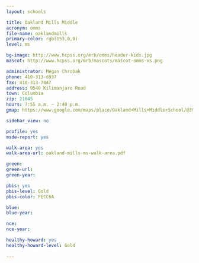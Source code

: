 ```yaml
---
layout: schools

title: Oakland Mills Middle
acronym: omms
file-name: oaklandmills
primary-color: rgb(153,0,0)
level: ms

bg-image: http://www.hcpss.org/mrb/omms/header-kids.jpg
mascot: http://www.hcpss.org/mrb/mascots/mascot-omms-xs.png

administrator: Megan Chrobak
phone: 410-313-6937
fax: 410-313-7447
address: 9540 Kilimanjaro Road
town: Columbia
zip: 21045
hours: 7:55 a.m. – 2:40 p.m.
gmap: https://www.google.com/maps/place/Oakland+Mills+Middle+School/@39.207058,-76.8460498,17z/data=!3m1!4b1!4m2!3m1!1s0x89b7dfc6bac9786f:0xd240152235bdd20a?hl=en

sidebar_view: no

profile: yes
msde-report: yes

walk-area: yes
walk-area-url: oakland-mills-ms-walk-area.pdf

green:
green-url:
green-year:

pbis: yes
pbis-level: Gold
pbis-color: FECC6A

blue: 
blue-year:

nce:
nce-year:

healthy-howard: yes
healthy-howard-level: Gold
 
---
```

